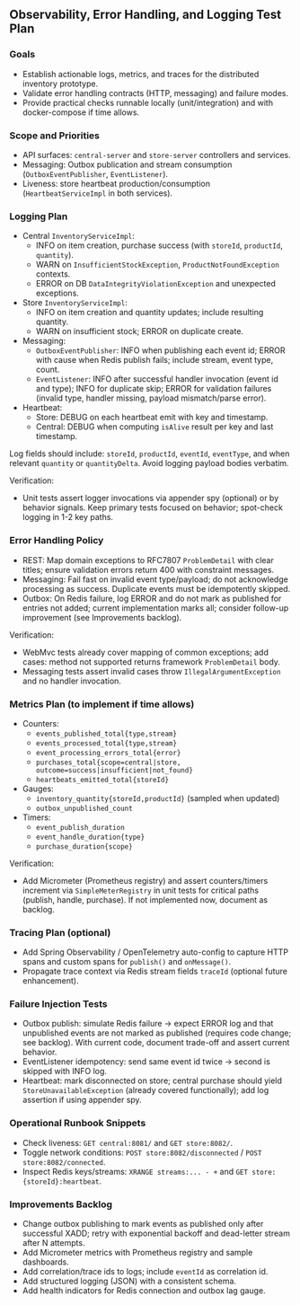 ## Observability, Error Handling, and Logging Test Plan

### Goals

- Establish actionable logs, metrics, and traces for the distributed inventory prototype.
- Validate error handling contracts (HTTP, messaging) and failure modes.
- Provide practical checks runnable locally (unit/integration) and with docker-compose if time allows.

### Scope and Priorities

- API surfaces: `central-server` and `store-server` controllers and services.
- Messaging: Outbox publication and stream consumption (`OutboxEventPublisher`, `EventListener`).
- Liveness: store heartbeat production/consumption (`HeartbeatServiceImpl` in both services).

### Logging Plan

- Central `InventoryServiceImpl`:
  - INFO on item creation, purchase success (with `storeId`, `productId`, `quantity`).
  - WARN on `InsufficientStockException`, `ProductNotFoundException` contexts.
  - ERROR on DB `DataIntegrityViolationException` and unexpected exceptions.
- Store `InventoryServiceImpl`:
  - INFO on item creation and quantity updates; include resulting quantity.
  - WARN on insufficient stock; ERROR on duplicate create.
- Messaging:
  - `OutboxEventPublisher`: INFO when publishing each event id; ERROR with cause when Redis publish fails; include stream, event type, count.
  - `EventListener`: INFO after successful handler invocation (event id and type); INFO for duplicate skip; ERROR for validation failures (invalid type, handler missing, payload mismatch/parse error).
- Heartbeat:
  - Store: DEBUG on each heartbeat emit with key and timestamp.
  - Central: DEBUG when computing `isAlive` result per key and last timestamp.

Log fields should include: `storeId`, `productId`, `eventId`, `eventType`, and when relevant `quantity` or `quantityDelta`. Avoid logging payload bodies verbatim.

Verification:

- Unit tests assert logger invocations via appender spy (optional) or by behavior signals. Keep primary tests focused on behavior; spot-check logging in 1-2 key paths.

### Error Handling Policy

- REST: Map domain exceptions to RFC7807 `ProblemDetail` with clear titles; ensure validation errors return 400 with constraint messages.
- Messaging: Fail fast on invalid event type/payload; do not acknowledge processing as success. Duplicate events must be idempotently skipped.
- Outbox: On Redis failure, log ERROR and do not mark as published for entries not added; current implementation marks all; consider follow-up improvement (see Improvements backlog).

Verification:

- WebMvc tests already cover mapping of common exceptions; add cases: method not supported returns framework `ProblemDetail` body.
- Messaging tests assert invalid cases throw `IllegalArgumentException` and no handler invocation.

### Metrics Plan (to implement if time allows)

- Counters:
  - `events_published_total{type,stream}`
  - `events_processed_total{type,stream}`
  - `event_processing_errors_total{error}`
  - `purchases_total{scope=central|store, outcome=success|insufficient|not_found}`
  - `heartbeats_emitted_total{storeId}`
- Gauges:
  - `inventory_quantity{storeId,productId}` (sampled when updated)
  - `outbox_unpublished_count`
- Timers:
  - `event_publish_duration`
  - `event_handle_duration{type}`
  - `purchase_duration{scope}`

Verification:

- Add Micrometer (Prometheus registry) and assert counters/timers increment via `SimpleMeterRegistry` in unit tests for critical paths (publish, handle, purchase). If not implemented now, document as backlog.

### Tracing Plan (optional)

- Add Spring Observability / OpenTelemetry auto-config to capture HTTP spans and custom spans for `publish()` and `onMessage()`.
- Propagate trace context via Redis stream fields `traceId` (optional future enhancement).

### Failure Injection Tests

- Outbox publish: simulate Redis failure -> expect ERROR log and that unpublished events are not marked as published (requires code change; see backlog). With current code, document trade-off and assert current behavior.
- EventListener idempotency: send same event id twice -> second is skipped with INFO log.
- Heartbeat: mark disconnected on store; central purchase should yield `StoreUnavailableException` (already covered functionally); add log assertion if using appender spy.

### Operational Runbook Snippets

- Check liveness: `GET central:8081/` and `GET store:8082/`.
- Toggle network conditions: `POST store:8082/disconnected` / `POST store:8082/connected`.
- Inspect Redis keys/streams: `XRANGE streams:... - +` and `GET store:{storeId}:heartbeat`.

### Improvements Backlog

- Change outbox publishing to mark events as published only after successful XADD; retry with exponential backoff and dead-letter stream after N attempts.
- Add Micrometer metrics with Prometheus registry and sample dashboards.
- Add correlation/trace ids to logs; include `eventId` as correlation id.
- Add structured logging (JSON) with a consistent schema.
- Add health indicators for Redis connection and outbox lag gauge.
